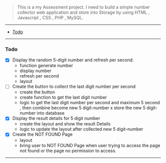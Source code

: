 > This is a my Assessment project. I need to build a simple number collector web application and store into Storage by using HTML , Javascript , CSS , PHP , MySQL.

----
- [Todo](#todo)
----
### Todo
- [x] Display the random 5-digit number and refresh per second.
    - function generate number
    - display number
    - refresh per second
    - layout
- [ ] Create the button to collect the last digit number per second
    - create the button
    - create function to get the last digit number
    - logic to get the last digit number per second and maximum 5 second , then combine become new 5 digit-number
    x store the new 5 digit-number into database
- [x] Display the result details for 5 digit number
    - create the layout and show the result Details
    - logic to update the layout after collected new 5 digit-number
- [x] Create the NOT FOUND Page
    - layout
    - bring user to NOT FOUND Page when user trying to access the page not found or the page no permission to access.
----